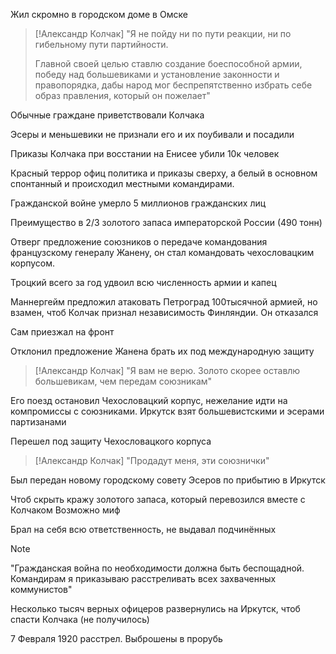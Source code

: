 Жил скромно в городском доме в Омске

> [!Александр Колчак]
> "Я не пойду ни по пути реакции, ни по
> гибельному пути партийности.
> 
> Главной своей целью ставлю создание
> боеспособной армии, победу над
> большевиками и установление
> законности и правопорядка, дабы народ
> мог беспрепятственно избрать себе образ
> правления, который он пожелает"

Обычные граждане приветствовали Колчака

Эсеры и меньшевики не признали его и их поубивали и посадили

Приказы Колчака при восстании на Енисее убили 10к человек

Красный террор офиц политика и приказы сверху, а белый в основном спонтанный и происходил местными командирами.

Гражданской войне умерло 5 миллионов гражданских лиц

Преимущество в 2/3 золотого запаса императорской России (490 тонн)

Отверг предложение союзников о передаче командования французскому генералу Жанену, он стал командовать чехословацким корпусом.

Троцкий всего за год удвоил всю численность армии и капец

Маннергейм предложил атаковать Петроград 100тысячной армией, но взамен, чтоб Колчак признал независимость Финляндии. Он отказался

Сам приезжал на фронт

Отклонил предложение Жанена брать их под международную защиту

> [!Александр Колчак]
> "Я вам не верю.
> Золото скорее оставлю большевикам, чем
> передам союзникам"

Его поезд остановил Чехословацкий корпус, нежелание идти на компромиссы с союзниками. Иркутск взят большевистскими и эсерами партизанами

Перешел под защиту Чехословацкого корпуса

> [!Александр Колчак]
> "Продадут меня, эти союзнички"
> 

Был передан новому городскому совету Эсеров по прибытию в Иркутск

Чтоб скрыть кражу золотого запаса, который перевозился вместе с Колчаком
Возможно миф

Брал на себя всю ответственность, не выдавал подчинённых

> [!NOTE]
> "Гражданская война по необходимости
> должна быть беспощадной. Командирам я
> приказываю расстреливать всех
> захваченных коммунистов" 
> 

Несколько тысяч верных офицеров развернулись на Иркутск, чтоб спасти Колчака (не получилось)

7 Февраля 1920 расстрел.
Выброшены в прорубь
